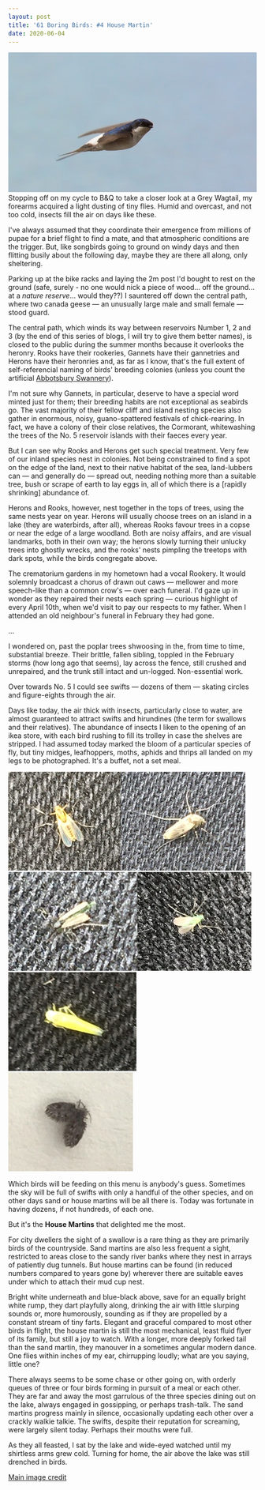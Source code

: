 ```yaml
---
layout: post
title: '61 Boring Birds: #4 House Martin'
date: 2020-06-04
---
```

![image](/assets/house-martin.jpg)
Stopping off on my cycle to B&Q to take a closer look at a Grey Wagtail, my forearms acquired a light dusting of tiny flies. Humid and overcast, and not too cold, insects fill the air on days like these. 

I've always assumed that they coordinate their emergence from millions of pupae for a brief flight to find a mate, and that atmospheric conditions are the trigger. But, like songbirds going to ground on windy days and then flitting busily about the following day, maybe they are there all along, only sheltering.

Parking up at the bike racks and laying the 2m post I'd bought to rest on the ground (safe, surely - no one would nick a piece of wood... off the ground... at a _nature reserve_... would they??) I sauntered off down the central path, where two canada geese &mdash; an unusually large male and small female &mdash; stood guard.

The central path, which winds its way between reservoirs Number 1, 2 and 3 (by the end of this series of blogs, I will try to give them better names), is closed to the public during the summer months because it overlooks the heronry. Rooks have their rookeries, Gannets have their gannetries and Herons have their heronries and, as far as I know, that's the full extent of self-referencial naming of birds' breeding colonies (unless you count the artificial [Abbotsbury Swannery](https://abbotsbury-tourism.co.uk/swannery/)).

I'm not sure why Gannets, in particular, deserve to have a special word minted just for them; their breeding habits are not exceptional as seabirds go. The vast majority of their fellow cliff and island nesting species also gather in enormous, noisy, guano-spattered festivals of chick-rearing. In fact, we have a colony of their close relatives, the Cormorant, whitewashing the trees of the No. 5 reservoir islands with their faeces every year.

But I can see why Rooks and Herons get such special treatment. Very few of our inland species nest in colonies. Not being constrained to find a spot on the edge of the land, next to their native habitat of the sea, land-lubbers can &mdash; and generally do &mdash; spread out, needing nothing more than a suitable tree, bush or scrape of earth to lay eggs in, all of which there is a [rapidly shrinking] abundance of.

Herons and Rooks, however, nest together in the tops of trees, using the same nests year on year. Herons will usually choose trees on an island in a lake (they are waterbirds, after all), whereas Rooks favour trees in a copse or near the edge of a large woodland. Both are noisy affairs, and are visual landmarks, both in their own way; the herons slowly turning their unlucky trees into ghostly wrecks, and the rooks' nests pimpling the treetops with dark spots, while the birds congregate above.

The crematorium gardens in my hometown had a vocal Rookery. It would solemnly broadcast a chorus of drawn out caws &mdash; mellower and more speech-like than a common crow's &mdash; over each funeral. I'd gaze up in wonder as they repaired their nests each spring &mdash; curious highlight of every April 10th, when we'd visit to pay our respects to my father. When I attended an old neighbour's funeral in February they had gone. 

...

I wondered on, past the poplar trees shwoosing in the, from time to time, substantial breeze. Their brittle, fallen sibling, toppled in the February storms (how long ago that seems), lay across the fence, still crushed and unrepaired, and the trunk still intact and un-logged. Non-essential work.

Over towards No. 5 I could see swifts &mdash; dozens of them &mdash; skating circles and figure-eights through the air. 

Days like today, the air thick with insects, particularly close to water, are almost guaranteed to attract swifts and hirundines (the term for swallows and their relatives). The abundance of insects I liken to the opening of an ikea store, with each bird rushing to fill its trolley in case the shelves are stripped. I had assumed today marked the bloom of a particular species of fly, but tiny midges, leafhoppers, moths, aphids and thrips all landed on my legs to be photographed. It's a buffet, not a set meal.

![image](/assets/insect1.jpg)![image](/assets/insect2.jpg)![image](/assets/insect3.jpg)![image](/assets/insect4.jpg)![image](/assets/insect5.jpg)![image](/assets/insect6.jpg)

Which birds will be feeding on this menu is anybody's guess. Sometimes the sky will be full of swifts with only a handful of the other species, and on other days sand or house martins will be all there is. Today was fortunate in having dozens, if not hundreds, of each one.

But it's the **House Martins** that delighted me the most.

For city dwellers the sight of a swallow is a rare thing as they are primarily birds of the countryside. Sand martins are also less frequent a sight, restricted to areas close to the sandy river banks where they nest in arrays of patiently dug tunnels. But house martins can be found (in reduced numbers compared to years gone by) wherever there are suitable eaves under which to attach their mud cup nest.

Bright white underneath and blue-black above, save for an equally bright white rump, they dart playfully along, drinking the air with little slurping sounds or, more humorously, sounding as if they are propelled by a constant stream of tiny farts. Elegant and graceful compared to most other birds in flight, the house martin is still the most mechanical, least fluid flyer of its family, but still a joy to watch. With a longer, more deeply forked tail than the sand martin, they manouver in a sometimes angular modern dance. One flies within inches of my ear, chirrupping loudly; what are you saying, little one?

There always seems to be some chase or other going on, with orderly queues of three or four birds forming in pursuit of a meal or each other. They are far and away the most garrulous of the three species dining out on the lake, always engaged in gossipping, or perhaps trash-talk. The sand martins progress mainly in silence, occasionally updating each other over a crackly walkie talkie. The swifts, despite their reputation for screaming, were largely silent today. Perhaps their mouths were full.

As they all feasted, I sat by the lake and wide-eyed watched until my shirtless arms grew cold. Turning for home, the air above the lake was still drenched in birds. 

[Main image credit](https://www.flickr.com/photos/sbern/9028343274)
